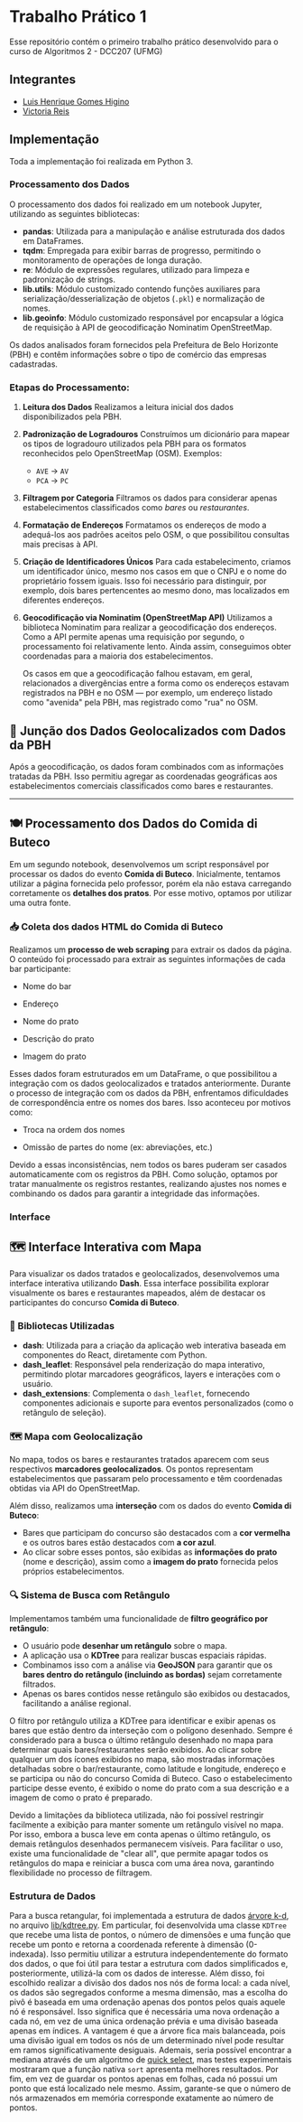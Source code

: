 # Trabalho Prático 1

Esse repositório contém o primeiro trabalho prático desenvolvido para o curso de Algoritmos 2 - DCC207 (UFMG)

## Integrantes
- [Luis Henrique Gomes Higino](https://github.com/luishgh)
- [Victoria Reis](https://github.com/Victoria-Reiss)

## Implementação

Toda a implementação foi realizada em Python 3.

### Processamento dos Dados

O processamento dos dados foi realizado em um notebook Jupyter, utilizando as seguintes bibliotecas:

- **pandas**: Utilizada para a manipulação e análise estruturada dos dados em DataFrames.
- **tqdm**: Empregada para exibir barras de progresso, permitindo o monitoramento de operações de longa duração.
- **re**: Módulo de expressões regulares, utilizado para limpeza e padronização de strings.
- **lib.utils**: Módulo customizado contendo funções auxiliares para serialização/desserialização de objetos (`.pkl`) e normalização de nomes.
- **lib.geoinfo**: Módulo customizado responsável por encapsular a lógica de requisição à API de geocodificação Nominatim OpenStreetMap.

Os dados analisados foram fornecidos pela Prefeitura de Belo Horizonte (PBH) e contêm informações sobre o tipo de comércio das empresas cadastradas.

### Etapas do Processamento:

1. **Leitura dos Dados**
   Realizamos a leitura inicial dos dados disponibilizados pela PBH.

2. **Padronização de Logradouros**
   Construímos um dicionário para mapear os tipos de logradouro utilizados pela PBH para os formatos reconhecidos pelo OpenStreetMap (OSM). Exemplos:

   * `AVE` → `AV`
   * `PCA` → `PC`

3. **Filtragem por Categoria**
   Filtramos os dados para considerar apenas estabelecimentos classificados como *bares* ou *restaurantes*.

4. **Formatação de Endereços**
   Formatamos os endereços de modo a adequá-los aos padrões aceitos pelo OSM, o que possibilitou consultas mais precisas à API.

5. **Criação de Identificadores Únicos**
   Para cada estabelecimento, criamos um identificador único, mesmo nos casos em que o CNPJ e o nome do proprietário fossem iguais. Isso foi necessário para distinguir, por exemplo, dois bares pertencentes ao mesmo dono, mas localizados em diferentes endereços.

6. **Geocodificação via Nominatim (OpenStreetMap API)**
   Utilizamos a biblioteca Nominatim para realizar a geocodificação dos endereços. Como a API permite apenas uma requisição por segundo, o processamento foi relativamente lento. Ainda assim, conseguimos obter coordenadas para a maioria dos estabelecimentos.

   Os casos em que a geocodificação falhou estavam, em geral, relacionados a divergências entre a forma como os endereços estavam registrados na PBH e no OSM — por exemplo, um endereço listado como "avenida" pela PBH, mas registrado como "rua" no OSM.
## 🔗 Junção dos Dados Geolocalizados com Dados da PBH

Após a geocodificação, os dados foram combinados com as informações tratadas da PBH. Isso permitiu agregar as coordenadas geográficas aos estabelecimentos comerciais classificados como bares e restaurantes.

---

## 🍽️ Processamento dos Dados do Comida di Buteco

Em um segundo notebook, desenvolvemos um script responsável por processar os dados do evento **Comida di Buteco**.
Inicialmente, tentamos utilizar a página fornecida pelo professor, porém ela não estava carregando corretamente os **detalhes dos pratos**. Por esse motivo, optamos por utilizar uma outra fonte.

### 📥 Coleta dos dados HTML do Comida di Buteco

Realizamos um **processo de web scraping** para extrair os dados da página.
O conteúdo foi processado para extrair as seguintes informações de cada bar participante:

* Nome do bar

* Endereço

* Nome do prato

* Descrição do prato

* Imagem do prato

Esses dados foram estruturados em um DataFrame, o que possibilitou a integração com os dados geolocalizados e tratados anteriormente.
Durante o processo de integração com os dados da PBH, enfrentamos dificuldades de correspondência entre os nomes dos bares. Isso aconteceu por motivos como:

* Troca na ordem dos nomes

* Omissão de partes do nome (ex: abreviações, etc.)

Devido a essas inconsistências, nem todos os bares puderam ser casados automaticamente com os registros da PBH.
Como solução, optamos por tratar manualmente os registros restantes, realizando ajustes nos nomes e combinando os dados para garantir a integridade das informações.

### Interface
## 🗺️ Interface Interativa com Mapa

Para visualizar os dados tratados e geolocalizados, desenvolvemos uma interface interativa utilizando **Dash**. Essa interface possibilita explorar visualmente os bares e restaurantes mapeados, além de destacar os participantes do concurso **Comida di Buteco**.

### 🧰 Bibliotecas Utilizadas

- **dash**: Utilizada para a criação da aplicação web interativa baseada em componentes do React, diretamente com Python.
- **dash_leaflet**: Responsável pela renderização do mapa interativo, permitindo plotar marcadores geográficos, layers e interações com o usuário.
- **dash_extensions**: Complementa o `dash_leaflet`, fornecendo componentes adicionais e suporte para eventos personalizados (como o retângulo de seleção).

### 🗺️ Mapa com Geolocalização

No mapa, todos os bares e restaurantes tratados aparecem com seus respectivos **marcadores geolocalizados**. Os pontos representam estabelecimentos que passaram pelo processamento e têm coordenadas obtidas via API do OpenStreetMap.

Além disso, realizamos uma **interseção** com os dados do evento **Comida di Buteco**:  
- Bares que participam do concurso são destacados com a **cor vermelha** e os outros bares estão destacados com **a cor azul**.  
- Ao clicar sobre esses pontos, são exibidas as **informações do prato** (nome e descrição), assim como a **imagem do prato** fornecida pelos próprios estabelecimentos.

### 🔍 Sistema de Busca com Retângulo

Implementamos também uma funcionalidade de **filtro geográfico por retângulo**:

- O usuário pode **desenhar um retângulo** sobre o mapa.
- A aplicação usa o **KDTree** para realizar buscas espaciais rápidas.
- Combinamos isso com a análise via **GeoJSON** para garantir que os **bares dentro do retângulo (incluindo as bordas)** sejam corretamente filtrados.
- Apenas os bares contidos nesse retângulo são exibidos ou destacados, facilitando a análise regional.

O filtro por retângulo utiliza a KDTree para identificar e exibir apenas os bares que estão dentro da interseção com o polígono desenhado. Sempre é considerado para a busca o último retângulo desenhado no mapa para determinar quais bares/restaurantes serão exibidos. Ao clicar sobre qualquer um dos ícones exibidos no mapa, são mostradas informações detalhadas sobre o bar/restaurante, como latitude e longitude, endereço e se participa ou não do concurso Comida di Buteco. Caso o estabelecimento participe desse evento, é exibido o nome do prato com a sua descrição e a imagem de como o prato é preparado.

Devido a limitações da biblioteca utilizada, não foi possível restringir facilmente a exibição para manter somente um retângulo visível no mapa. Por isso, embora a busca leve em conta apenas o último retângulo, os demais retângulos desenhados permanecem visíveis.
Para facilitar o uso, existe uma funcionalidade de "clear all", que permite apagar todos os retângulos do mapa e reiniciar a busca com uma área nova, garantindo flexibilidade no processo de filtragem. 

### Estrutura de Dados

Para a busca retangular, foi implementada a estrutura de dados [árvore k-d](https://pt.wikipedia.org/wiki/%C3%81rvore_k-d), no arquivo [lib/kdtree.py](lib/kdtree.py). Em particular, foi desenvolvida uma classe `KDTree` que recebe uma lista de pontos, o número de dimensões e uma função que recebe um ponto e retorna a coordenada referente à dimensão (0-indexada). Isso permitiu utilizar a estrutura independentemente do formato dos dados, o que foi útil para testar a estrutura com dados simplificados e, posteriormente, utilizá-la com os dados de interesse. Além disso, foi escolhido realizar a divisão dos dados nos nós de forma local: a cada nível, os dados são segregados conforme a mesma dimensão, mas a escolha do pivô é baseada em uma ordenação apenas dos pontos pelos quais aquele nó é responsável. Isso significa que é necessária uma nova ordenação a cada nó, em vez de uma única ordenação prévia e uma divisão baseada apenas em índices. A vantagem é que a árvore fica mais balanceada, pois uma divisão igual em todos os nós de um determinado nível pode resultar em ramos significativamente desiguais. Ademais, seria possível encontrar a mediana através de um algoritmo de [quick select](https://en.wikipedia.org/wiki/Quickselect), mas testes experimentais mostraram que a função nativa `sort` apresenta melhores resultados. Por fim, em vez de guardar os pontos apenas em folhas, cada nó possui um ponto que está localizado nele mesmo. Assim, garante-se que o número de nós armazenados em memória corresponde exatamente ao número de pontos.

